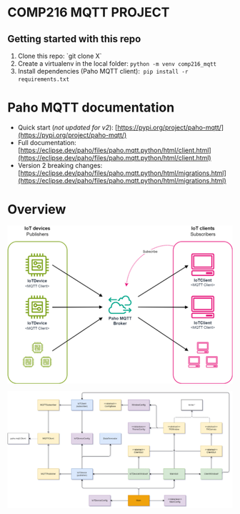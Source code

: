 # COMP216 MQTT PROJECT

## Getting started with this repo

1.  Clone this repo: \`git clone X\`
2.  Create a virtualenv in the local folder: `python -m venv comp216_mqtt`
3.  Install dependencies (Paho MQTT client):  `pip install -r requirements.txt`

# Paho MQTT documentation

- Quick start (_not updated for v2_): [https://pypi.org/project/paho-mqtt/](https://pypi.org/project/paho-mqtt/)
- Full documentation: [https://eclipse.dev/paho/files/paho.mqtt.python/html/client.html](https://eclipse.dev/paho/files/paho.mqtt.python/html/client.html)
- Version 2 breaking changes: [https://eclipse.dev/paho/files/paho.mqtt.python/html/migrations.html](https://eclipse.dev/paho/files/paho.mqtt.python/html/migrations.html)

# Overview

![MQTT_diagram](/diagrams/MQTT_diagram.png)

![Class_overview](/diagrams/Class_overview.png)
